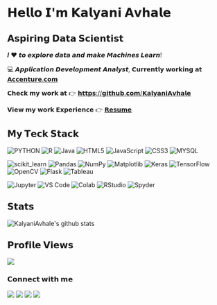 <!---
KalyaniAvhale/KalyaniAvhale is a ✨ special ✨ repository because its `README.md` (this file) appears on your GitHub profile.
You can click the Preview link to take a look at your changes.
--->

# 𝗛𝗲𝗹𝗹𝗼 𝗜'𝗺 𝗞𝗮𝗹𝘆𝗮𝗻𝗶 𝗔𝘃𝗵𝗮𝗹𝗲
## 𝗔𝘀𝗽𝗶𝗿𝗶𝗻𝗴 𝗗𝗮𝘁𝗮 𝗦𝗰𝗶𝗲𝗻𝘁𝗶𝘀𝘁

𝑰 ❤️ 𝙩𝙤 𝙚𝙭𝙥𝙡𝙤𝙧𝙚 𝙙𝙖𝙩𝙖 𝙖𝙣𝙙 𝙢𝙖𝙠𝙚 𝙈𝙖𝙘𝙝𝙞𝙣𝙚𝙨 𝙇𝙚𝙖𝙧𝙣!


:computer: 𝘼𝙥𝙥𝙡𝙞𝙘𝙖𝙩𝙞𝙤𝙣 𝘿𝙚𝙫𝙚𝙡𝙤𝙥𝙢𝙚𝙣𝙩 𝘼𝙣𝙖𝙡𝙮𝙨𝙩, 𝗖𝘂𝗿𝗿𝗲𝗻𝘁𝗹𝘆 𝘄𝗼𝗿𝗸𝗶𝗻𝗴 𝗮𝘁 [𝗔𝗰𝗰𝗲𝗻𝘁𝘂𝗿𝗲.𝗰𝗼𝗺](https://www.accenture.com/in-en)

𝗖𝗵𝗲𝗰𝗸 𝗺𝘆 𝘄𝗼𝗿𝗸 𝗮𝘁 :point_right: [𝗵𝘁𝘁𝗽𝘀://𝗴𝗶𝘁𝗵𝘂𝗯.𝗰𝗼𝗺/𝗞𝗮𝗹𝘆𝗮𝗻𝗶𝗔𝘃𝗵𝗮𝗹𝗲](https://github.com/KalyaniAvhale)

𝗩𝗶𝗲𝘄 𝗺𝘆 𝘄𝗼𝗿𝗸 𝗘𝘅𝗽𝗲𝗿𝗶𝗲𝗻𝗰𝗲 :point_right: [𝗥𝗲𝘀𝘂𝗺𝗲](https://github.com/KalyaniAvhale/KalyaniAvhale/blob/main/Kalyani_Avhale_2_5years.pdf)


## 𝗠𝘆 𝗧𝗲𝗰𝗸 𝗦𝘁𝗮𝗰𝗸


![PYTHON](https://img.shields.io/badge/Python-FFD43B?style=for-the-badge&logo=python&logoColor=blue)
![R](https://img.shields.io/badge/R-276DC3?style=for-the-badge&logo=r&logoColor=white)
![Java](https://img.shields.io/badge/Java-ED8B00?style=for-the-badge&logo=java&logoColor=white)
![HTML5](	https://img.shields.io/badge/HTML5-E34F26?style=for-the-badge&logo=html5&logoColor=white)
![JavaScript](https://img.shields.io/badge/-Javascript-%231572B6?style=flat-square&logo=java-script)
![CSS3](https://img.shields.io/badge/CSS3-1572B6?style=for-the-badge&logo=css3&logoColor=white)
![MYSQL](https://img.shields.io/badge/MySQL-005C84?style=for-the-badge&logo=mysql&logoColor=white)

![scikit_learn](https://img.shields.io/badge/scikit_learn-F7931E?style=for-the-badge&logo=scikit-learn&logoColor=white)
![Pandas](https://img.shields.io/badge/Pandas-2C2D72?style=for-the-badge&logo=pandas&logoColor=white)
![NumPy](https://img.shields.io/badge/Numpy-777BB4?style=for-the-badge&logo=numpy&logoColor=white)
![Matplotlib](https://img.shields.io/badge/-Matplotlib-%23007ACC?style=flat-square&logo=matplotlib&logoColor=#00D100)
![Keras](https://img.shields.io/badge/Keras-D00000?style=for-the-badge&logo=Keras&logoColor=white)
![TensorFlow](https://img.shields.io/badge/TensorFlow-FF6F00?style=for-the-badge&logo=TensorFlow&logoColor=white)
![OpenCV](https://img.shields.io/badge/OpenCV-27338e?style=for-the-badge&logo=OpenCV&logoColor=white)
![Flask](https://img.shields.io/badge/Flask-000000?style=for-the-badge&logo=flask&logoColor=white)
![Tableau](https://img.shields.io/badge/Tableau-000000?style=for-the-badge&logo=tableau&logoColor=white)


![Jupyter](https://img.shields.io/badge/Jupyter-F37626.svg?&style=for-the-badge&logo=Jupyter&logoColor=white)
![VS Code](https://img.shields.io/badge/-VSCode-%23007ACC?style=flat-square&logo=visual-studio-code)
![Colab](https://img.shields.io/badge/Colab-F9AB00?style=for-the-badge&logo=googlecolab&color=525252)
![RStudio](https://img.shields.io/badge/RStudio-75AADB?style=for-the-badge&logo=RStudio&logoColor=white)
![Spyder](	https://img.shields.io/badge/Spyder%20Ide-FF0000?style=for-the-badge&logo=spyder%20ide&logoColor=white)

## 𝗦𝘁𝗮𝘁𝘀

![KalyaniAvhale's github stats](https://github-readme-stats.vercel.app/api?username=KalyaniAvhale&show_icons=true&theme=dracula)

## 𝗣𝗿𝗼𝗳𝗶𝗹𝗲 𝗩𝗶𝗲𝘄𝘀
![](https://komarev.com/ghpvc/?username=KalyaniAvhale&color=green)


### 𝗖𝗼𝗻𝗻𝗲𝗰𝘁 𝘄𝗶𝘁𝗵 𝗺𝗲

[![](https://img.shields.io/badge/-@KalyaniAvhale-%231DA1F2?style=flat-square&logo=linkedin&logoColor=ffffff)](https://www.linkedin.com/in/kalyani-avhale-28b28b160/)
[![](https://img.shields.io/badge/-@KalyaniAvhale-%23181717?style=flat-square&logo=github)](https://github.com/KalyaniAvhale)
[![](https://img.shields.io/badge/-@kalyaniavhale7-%23000000?style=flat-square&logo=medium)](https://medium.com/@kalyaniavhale7)
[![](https://img.shields.io/badge/-@kalyaniavhale7-%23000000?style=flat-square&logo=gmail)](mailto:kalyaniavhale7@gmail.com)

